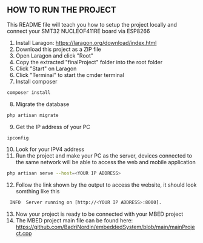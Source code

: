 ## HOW TO RUN THE PROJECT

This README file will teach you how to setup the project locally and connect your SMT32 NUCLEOF411RE board via ESP8266

1. Install Laragon: https://laragon.org/download/index.html
2. Download this project as a ZIP file
3. Open Laragon and click "Root"
4. Copy the extracted "finalProject" folder into the root folder
5. Click "Start" on Laragon
6. Click "Terminal" to start the cmder terminal
7. Install composer
 ```bash
composer install
```
8. Migrate the database
```bash
php artisan migrate
```
9. Get the IP address of your PC
```bash
ipconfig
```
10. Look for your IPV4 address
11. Run the project and make your PC as the server, devices connected to the same network will be able to access the web and mobile application
```bash
php artisan serve --host=<YOUR IP ADDRESS>
```
12. Follow the link shown by the output to access the website, it should look somthing like this
```bash
 INFO  Server running on [http://<YOUR IP ADDRESS>:8000].
```
13. Now your project is ready to be connected with your MBED project
14. The MBED project main file can be found here: https://github.com/BadriNordin/embeddedSystem/blob/main/mainProject.cpp

